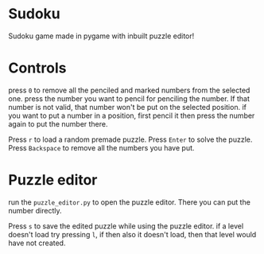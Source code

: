 # Sudoku
Sudoku game made in pygame with inbuilt puzzle editor!

# Controls
press `0` to remove all the penciled and marked numbers from the selected one.
press the number you want to pencil for penciling the number. If that number is not valid, that number won't be put on the selected position.
if you want to put a number in a position, first pencil it then press the number again to put the number there.

Press `r` to load a random premade puzzle.
Press `Enter` to solve the puzzle.
Press `Backspace` to remove all the numbers you have put.

# Puzzle editor
run the `puzzle_editor.py` to open the puzzle editor. There you can put the number directly.

Press `s` to save the edited puzzle while using the puzzle editor. if a level doesn't load try pressing `l`, if then also it doesn't load, then that level would have not created.
